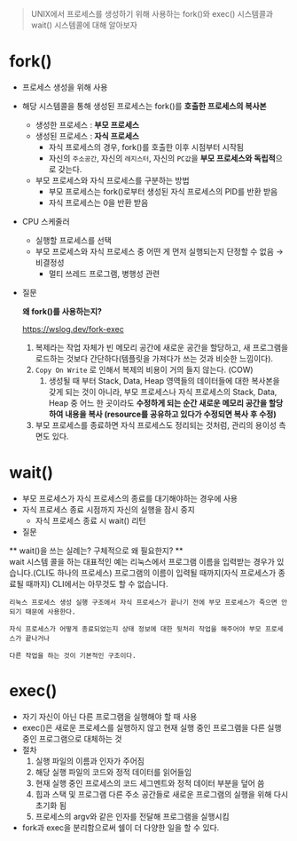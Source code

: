 > UNIX에서 프로세스를 생성하기 위해 사용하는 fork()와 exec() 시스템콜과 wait() 시스템콜에 대해 알아보자
> 

# fork()

- 프로세스 생성을 위해 사용
- 해당 시스템콜을 통해 생성된 프로세스는 fork()를 **호출한 프로세스의 복사본**
    - 생성한 프로세스 : **부모 프로세스**
    - 생성된 프로세스 : **자식 프로세스**
        - 자식 프로세스의 경우, fork()를 호출한 이후 시점부터 시작됨
        - 자신의 `주소공간`, 자신의 `레지스터`, 자신의 `PC값`을 **부모 프로세스와 독립적**으로 갖는다.
    - 부모 프로세스와 자식 프로세스를 구분하는 방법
        - 부모 프로세스는 fork()로부터 생성된 자식 프로세스의 PID를 반환 받음
        - 자식 프로세스는 0을 반환 받음
- CPU 스케줄러
    - 실행할 프로세스를 선택
    - 부모 프로세스와 자식 프로세스 중 어떤 게 먼저 실행되는지 단정할 수 없음 → 비결정성
        - 멀티 쓰레드 프로그램, 병행성 관련
- 질문
    
    **왜 fork()를 사용하는지?**
    
    https://wslog.dev/fork-exec
    
    1. 복제라는 작업 자체가 빈 메모리 공간에 새로운 공간을 할당하고, 새 프로그램을 로드하는 것보다 간단하다(템플릿을 가져다가 쓰는 것과 비슷한 느낌이다).
    2. `Copy On Write` 로 인해서 복제의 비용이 거의 들지 않는다. (COW)
        1. 생성될 때 부터 Stack, Data, Heap 영역들의 데이터들에 대한 복사본을 갖게 되는 것이 아니라, 부모 프로세스나 자식 프로세스의 Stack, Data, Heap 중 어느 한 곳이라도 **수정하게 되는 순간 새로운 메모리 공간을 할당하여 내용을 복사 (resource를 공유하고 있다가 수정되면 복사 후 수정)**
    3. 부모 프로세스를 종료하면 자식 프로세스도 정리되는 것처럼, 관리의 용이성 측면도 있다.

# wait()

- 부모 프로세스가 자식 프로세스의 종료를 대기해야하는 경우에 사용
- 자식 프로세스 종료 시점까지 자신의 실행을 잠시 중지
    - 자식 프로세스 종료 시 wait() 리턴
- 질문
    
**    wait()을 쓰는 실례는? 구체적으로 왜 필요한지?
**    
    wait 시스템 콜을 하는 대표적인 예는 리눅스에서 프로그램 이름을 입력받는 경우가 있습니다.(CLI도 하나의 프로세스) 프로그램의 이름이 입력될 때까지(자식 프로세스가 종료될 때까지) CLI에서는 아무것도 할 수 없습니다.
    
    리눅스 프로세스 생성 실행 구조에서 자식 프로세스가 끝나기 전에 부모 프로세스가 죽으면 안되기 때문에 사용한다.
    
    자식 프로세스가 어떻게 종료되었는지 상태 정보에 대한 뒷처리 작업을 해주어야 부모 프로세스가 끝나거나
    
    다른 작업을 하는 것이 기본적인 구조이다.
    

# exec()

- 자기 자신이 아닌 다른 프로그램을 실행해야 할 때 사용
- exec()은 새로운 프로세스를 실행하지 않고 현재 실행 중인 프로그램을 다른 실행 중인 프로그램으로 대체하는 것
- 절차
    1. 실행 파일의 이름과 인자가 주어짐
    2. 해당 실행 파일의 코드와 정적 데이터를 읽어들임
    3. 현재 실행 중인 프로세스의 코드 세그멘트와 정적 데이터 부분을 덮어 씀
    4. 힙과 스택 및 프로그램 다른 주소 공간들로 새로운 프로그램의 실행을 위해 다시 초기화 됨
    5. 프로세스의 argv와 같은 인자를 전달해 프로그램을 실행시킴
- fork과 exec을 분리함으로써 쉘이 더 다양한 일을 할 수 있다.
